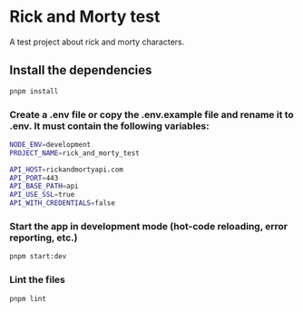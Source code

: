 # Rick and Morty test

A test project about rick and morty characters.

## Install the dependencies
```bash
pnpm install
```

### Create a .env file or copy the .env.example file and rename it to .env. It must contain the following variables:
```bash
NODE_ENV=development
PROJECT_NAME=rick_and_morty_test

API_HOST=rickandmortyapi.com
API_PORT=443
API_BASE_PATH=api
API_USE_SSL=true
API_WITH_CREDENTIALS=false
```

### Start the app in development mode (hot-code reloading, error reporting, etc.)
```bash
pnpm start:dev
```

### Lint the files
```bash
pnpm lint
```
